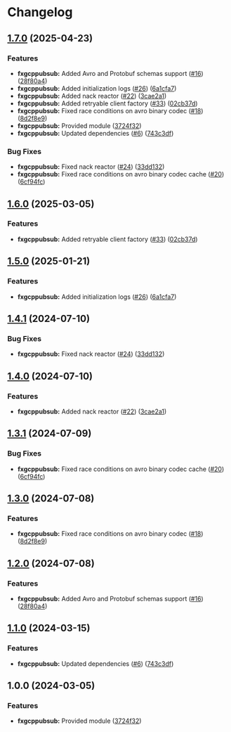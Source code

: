 # Changelog

## [1.7.0](https://github.com/adaosantos/yokai-contrib/compare/fxgcppubsub-v1.6.0...fxgcppubsub/v1.7.0) (2025-04-23)


### Features

* **fxgcppubsub:** Added Avro and Protobuf schemas support ([#16](https://github.com/adaosantos/yokai-contrib/issues/16)) ([28f80a4](https://github.com/adaosantos/yokai-contrib/commit/28f80a4b725e68203ce26464e4616249ba335af2))
* **fxgcppubsub:** Added initialization logs ([#26](https://github.com/adaosantos/yokai-contrib/issues/26)) ([6a1cfa7](https://github.com/adaosantos/yokai-contrib/commit/6a1cfa734e42ed5c7ed90d4d74e7b5f7caaa6c71))
* **fxgcppubsub:** Added nack reactor ([#22](https://github.com/adaosantos/yokai-contrib/issues/22)) ([3cae2a1](https://github.com/adaosantos/yokai-contrib/commit/3cae2a13ab643a90e3bb2bd323b8e6ef5ee5bac8))
* **fxgcppubsub:** Added retryable client factory ([#33](https://github.com/adaosantos/yokai-contrib/issues/33)) ([02cb37d](https://github.com/adaosantos/yokai-contrib/commit/02cb37d1b398ed15c7ffdc8135cd8979f66c9394))
* **fxgcppubsub:** Fixed race conditions on avro binary codec ([#18](https://github.com/adaosantos/yokai-contrib/issues/18)) ([8d2f8e9](https://github.com/adaosantos/yokai-contrib/commit/8d2f8e9e39807b4a564d080396df1e2e6983648b))
* **fxgcppubsub:** Provided module ([3724f32](https://github.com/adaosantos/yokai-contrib/commit/3724f32c0d2da448ca53d9054a65fb83c2353b4a))
* **fxgcppubsub:** Updated dependencies ([#6](https://github.com/adaosantos/yokai-contrib/issues/6)) ([743c3df](https://github.com/adaosantos/yokai-contrib/commit/743c3df0d9b5a4216b33b65204a2d9368ba14071))


### Bug Fixes

* **fxgcppubsub:** Fixed nack reactor ([#24](https://github.com/adaosantos/yokai-contrib/issues/24)) ([33dd132](https://github.com/adaosantos/yokai-contrib/commit/33dd1326924ac600c546097143552a65285146cb))
* **fxgcppubsub:** Fixed race conditions on avro binary codec cache ([#20](https://github.com/adaosantos/yokai-contrib/issues/20)) ([6cf94fc](https://github.com/adaosantos/yokai-contrib/commit/6cf94fc822d3859d81e3db04e7b47a34d20c3acd))

## [1.6.0](https://github.com/ankorstore/yokai-contrib/compare/fxgcppubsub/v1.5.0...fxgcppubsub/v1.6.0) (2025-03-05)


### Features

* **fxgcppubsub:** Added retryable client factory ([#33](https://github.com/ankorstore/yokai-contrib/issues/33)) ([02cb37d](https://github.com/ankorstore/yokai-contrib/commit/02cb37d1b398ed15c7ffdc8135cd8979f66c9394))

## [1.5.0](https://github.com/ankorstore/yokai-contrib/compare/fxgcppubsub/v1.4.1...fxgcppubsub/v1.5.0) (2025-01-21)


### Features

* **fxgcppubsub:** Added initialization logs ([#26](https://github.com/ankorstore/yokai-contrib/issues/26)) ([6a1cfa7](https://github.com/ankorstore/yokai-contrib/commit/6a1cfa734e42ed5c7ed90d4d74e7b5f7caaa6c71))

## [1.4.1](https://github.com/ankorstore/yokai-contrib/compare/fxgcppubsub/v1.4.0...fxgcppubsub/v1.4.1) (2024-07-10)


### Bug Fixes

* **fxgcppubsub:** Fixed nack reactor ([#24](https://github.com/ankorstore/yokai-contrib/issues/24)) ([33dd132](https://github.com/ankorstore/yokai-contrib/commit/33dd1326924ac600c546097143552a65285146cb))

## [1.4.0](https://github.com/ankorstore/yokai-contrib/compare/fxgcppubsub/v1.3.1...fxgcppubsub/v1.4.0) (2024-07-10)


### Features

* **fxgcppubsub:** Added nack reactor ([#22](https://github.com/ankorstore/yokai-contrib/issues/22)) ([3cae2a1](https://github.com/ankorstore/yokai-contrib/commit/3cae2a13ab643a90e3bb2bd323b8e6ef5ee5bac8))

## [1.3.1](https://github.com/ankorstore/yokai-contrib/compare/fxgcppubsub/v1.3.0...fxgcppubsub/v1.3.1) (2024-07-09)


### Bug Fixes

* **fxgcppubsub:** Fixed race conditions on avro binary codec cache ([#20](https://github.com/ankorstore/yokai-contrib/issues/20)) ([6cf94fc](https://github.com/ankorstore/yokai-contrib/commit/6cf94fc822d3859d81e3db04e7b47a34d20c3acd))

## [1.3.0](https://github.com/ankorstore/yokai-contrib/compare/fxgcppubsub/v1.2.0...fxgcppubsub/v1.3.0) (2024-07-08)


### Features

* **fxgcppubsub:** Fixed race conditions on avro binary codec ([#18](https://github.com/ankorstore/yokai-contrib/issues/18)) ([8d2f8e9](https://github.com/ankorstore/yokai-contrib/commit/8d2f8e9e39807b4a564d080396df1e2e6983648b))

## [1.2.0](https://github.com/ankorstore/yokai-contrib/compare/fxgcppubsub/v1.1.0...fxgcppubsub/v1.2.0) (2024-07-08)


### Features

* **fxgcppubsub:** Added Avro and Protobuf schemas support ([#16](https://github.com/ankorstore/yokai-contrib/issues/16)) ([28f80a4](https://github.com/ankorstore/yokai-contrib/commit/28f80a4b725e68203ce26464e4616249ba335af2))

## [1.1.0](https://github.com/ankorstore/yokai-contrib/compare/fxgcppubsub/v1.0.0...fxgcppubsub/v1.1.0) (2024-03-15)


### Features

* **fxgcppubsub:** Updated dependencies ([#6](https://github.com/ankorstore/yokai-contrib/issues/6)) ([743c3df](https://github.com/ankorstore/yokai-contrib/commit/743c3df0d9b5a4216b33b65204a2d9368ba14071))

## 1.0.0 (2024-03-05)


### Features

* **fxgcppubsub:** Provided module ([3724f32](https://github.com/ankorstore/yokai-contrib/commit/3724f32c0d2da448ca53d9054a65fb83c2353b4a))
